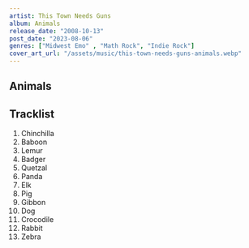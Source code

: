 ```yaml
---
artist: This Town Needs Guns
album: Animals
release_date: "2008-10-13"
post_date: "2023-08-06"
genres: ["Midwest Emo" , "Math Rock", "Indie Rock"]
cover_art_url: "/assets/music/this-town-needs-guns-animals.webp"
---
```


## Animals

## Tracklist
1. Chinchilla
2. Baboon
3. Lemur
4. Badger
5. Quetzal
6. Panda
7. Elk
8. Pig
9. Gibbon
10. Dog
11. Crocodile
12. Rabbit
13. Zebra
